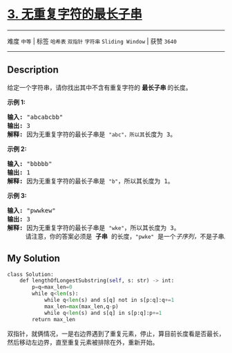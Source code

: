 # [3. 无重复字符的最长子串](https://leetcode-cn.com/problems/longest-substring-without-repeating-characters/)

---

难度 `中等` | 标签 `哈希表` `双指针` `字符串` `Sliding Window`  | 获赞 `3640`

---

## Description

<p>给定一个字符串，请你找出其中不含有重复字符的&nbsp;<strong>最长子串&nbsp;</strong>的长度。</p>
<p><strong>示例&nbsp;1:</strong></p>
<pre><strong>输入: </strong>"abcabcbb"
<strong>输出: </strong>3 
<strong>解释:</strong> 因为无重复字符的最长子串是 <code>"abc"，所以其</code>长度为 3。
</pre>

<p><strong>示例 2:</strong></p>
<pre><strong>输入: </strong>"bbbbb"
<strong>输出: </strong>1
<strong>解释: </strong>因为无重复字符的最长子串是 <code>"b"</code>，所以其长度为 1。
</pre>

<p><strong>示例 3:</strong></p>
<pre><strong>输入: </strong>"pwwkew"
<strong>输出: </strong>3
<strong>解释: </strong>因为无重复字符的最长子串是&nbsp;<code>"wke"</code>，所以其长度为 3。
&nbsp;    请注意，你的答案必须是 <strong>子串 </strong>的长度，<code>"pwke"</code>&nbsp;是一个<em>子序列，</em>不是子串。
</pre>


## My Solution

```python
class Solution:
    def lengthOfLongestSubstring(self, s: str) -> int:
        p=q=max_len=0
        while q<len(s):
            while q<len(s) and s[q] not in s[p:q]:q+=1
            max_len=max(max_len,q-p)
            while q<len(s) and s[q] in s[p:q]:p+=1
        return max_len
```

双指针，就俩情况，一是右边界遇到了重复元素，停止，算目前长度看是否最长，然后移动左边界，直至重复元素被排除在外，重新开始。